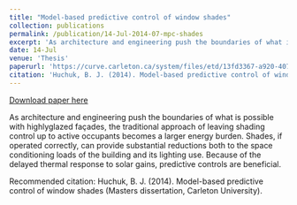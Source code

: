 ```yaml
---
title: "Model-based predictive control of window shades"
collection: publications
permalink: /publication/14-Jul-2014-07-mpc-shades
excerpt: 'As architecture and engineering push the boundaries of what is possible with highlyglazed façades, the traditional approach of leaving shading control up to active occupants becomes a larger energy burden. Shades, if operated correctly, can provide substantial reductions both to the space conditioning loads of the building and its lighting use. Because of the delayed thermal response to solar gains, predictive controls are beneficial.'
date: 14-Jul
venue: 'Thesis'
paperurl: 'https://curve.carleton.ca/system/files/etd/13fd3367-a920-407f-9775-9599bb7f5e92/etd_pdf/0aa4018164a3d37962ec3f19a122e194/huchuk-modelbasedpredictivecontrolofwindowshades.pdf'
citation: 'Huchuk, B. J. (2014). Model-based predictive control of window shades (Masters dissertation, Carleton University).'
---
```


<a href='https://curve.carleton.ca/system/files/etd/13fd3367-a920-407f-9775-9599bb7f5e92/etd_pdf/0aa4018164a3d37962ec3f19a122e194/huchuk-modelbasedpredictivecontrolofwindowshades.pdf'>Download paper here</a>

As architecture and engineering push the boundaries of what is possible with highlyglazed façades, the traditional approach of leaving shading control up to active occupants becomes a larger energy burden. Shades, if operated correctly, can provide substantial reductions both to the space conditioning loads of the building and its lighting use. Because of the delayed thermal response to solar gains, predictive controls are beneficial.

Recommended citation: Huchuk, B. J. (2014). Model-based predictive control of window shades (Masters dissertation, Carleton University).